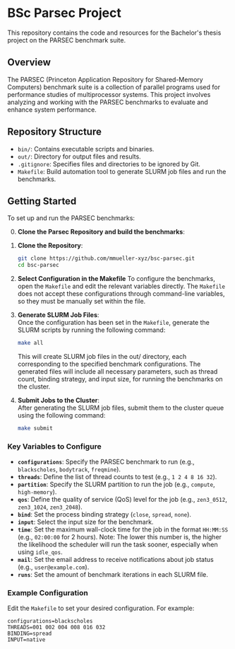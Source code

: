 # BSc Parsec Project

This repository contains the code and resources for the Bachelor's thesis project on the PARSEC benchmark suite.

## Overview

The PARSEC (Princeton Application Repository for Shared-Memory Computers) benchmark suite is a collection of parallel programs used for performance studies of multiprocessor systems. This project involves analyzing and working with the PARSEC benchmarks to evaluate and enhance system performance.

## Repository Structure

- `bin/`: Contains executable scripts and binaries.
- `out/`: Directory for output files and results.
- `.gitignore`: Specifies files and directories to be ignored by Git.
- `Makefile`: Build automation tool to generate SLURM job files and run the benchmarks.

## Getting Started

To set up and run the PARSEC benchmarks:

0. **Clone the Parsec Repository and build the benchmarks**:

1. **Clone the Repository**:
   ```bash
   git clone https://github.com/mmueller-xyz/bsc-parsec.git
   cd bsc-parsec
   ```
2. **Select Configuration in the Makefile**
To configure the benchmarks, open the `Makefile` and edit the relevant variables directly. The `Makefile` does not accept these configurations through command-line variables, so they must be manually set within the file.
3. **Generate SLURM Job Files**:  
   Once the configuration has been set in the `Makefile`, generate the SLURM scripts by running the following command:  
   ```bash
   make all
    ```
    This will create SLURM job files in the out/ directory, each corresponding to the specified benchmark configurations. The generated files will include all necessary parameters, such as thread count, binding strategy, and input size, for running the benchmarks on the cluster.
4. **Submit Jobs to the Cluster**:  
   After generating the SLURM job files, submit them to the cluster queue using the following command:  
   ```bash
   make submit
   ```
### Key Variables to Configure

- **`configurations`**: Specify the PARSEC benchmark to run (e.g., `blackscholes`, `bodytrack`, `freqmine`).
- **`threads`**: Define the list of thread counts to test (e.g., `1 2 4 8 16 32`).
- **`partition`**: Specify the SLURM partition to run the job (e.g., `compute`, `high-memory`).
- **`qos`**: Define the quality of service (QoS) level for the job (e.g., `zen3_0512`, `zen3_1024`, `zen3_2048`).
- **`bind`**: Set the process binding strategy (`close`, `spread`, `none`).
- **`input`**: Select the input size for the benchmark.
- **`time`**: Set the maximum wall-clock time for the job in the format `HH:MM:SS` (e.g., `02:00:00` for 2 hours). Note: The lower this number is, the higher the likelihood the scheduler will run the task sooner, especially when using `idle_qos`.
- **`mail`**: Set the email address to receive notifications about job status (e.g., `user@example.com`).
- **`runs`**: Set the amount of benchmark iterations in each SLURM file.

### Example Configuration

Edit the `Makefile` to set your desired configuration. For example:
```make
configurations=blackscholes
THREADS=001 002 004 008 016 032
BINDING=spread
INPUT=native
```
